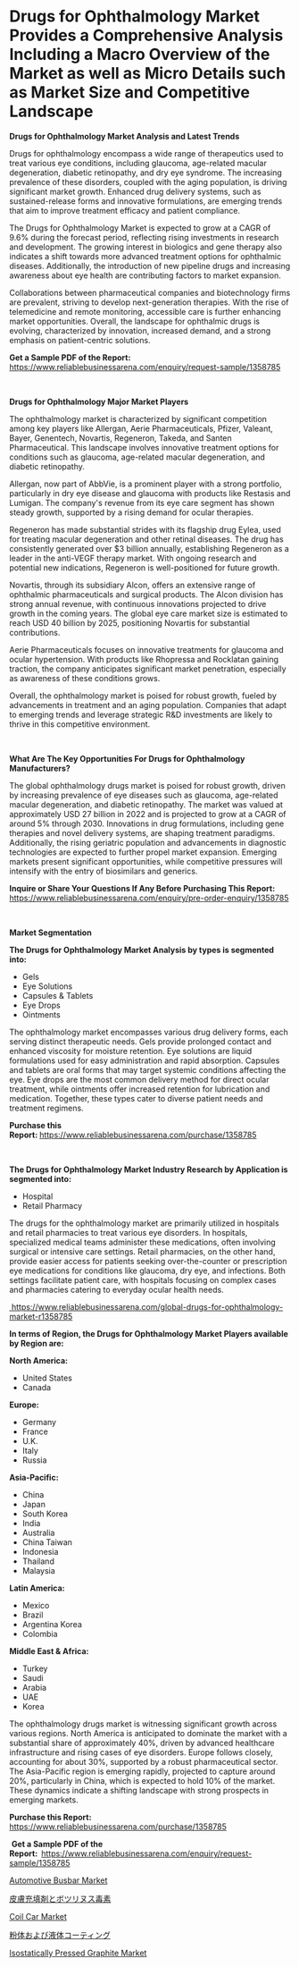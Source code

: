<p><h1>Drugs for Ophthalmology Market Provides a Comprehensive Analysis Including a Macro Overview of the Market as well as Micro Details such as Market Size and Competitive Landscape</h1></p><p><strong>Drugs for Ophthalmology Market Analysis and Latest Trends</strong></p>
<p><p>Drugs for ophthalmology encompass a wide range of therapeutics used to treat various eye conditions, including glaucoma, age-related macular degeneration, diabetic retinopathy, and dry eye syndrome. The increasing prevalence of these disorders, coupled with the aging population, is driving significant market growth. Enhanced drug delivery systems, such as sustained-release forms and innovative formulations, are emerging trends that aim to improve treatment efficacy and patient compliance.</p><p>The Drugs for Ophthalmology Market is expected to grow at a CAGR of 9.6% during the forecast period, reflecting rising investments in research and development. The growing interest in biologics and gene therapy also indicates a shift towards more advanced treatment options for ophthalmic diseases. Additionally, the introduction of new pipeline drugs and increasing awareness about eye health are contributing factors to market expansion.</p><p>Collaborations between pharmaceutical companies and biotechnology firms are prevalent, striving to develop next-generation therapies. With the rise of telemedicine and remote monitoring, accessible care is further enhancing market opportunities. Overall, the landscape for ophthalmic drugs is evolving, characterized by innovation, increased demand, and a strong emphasis on patient-centric solutions.</p></p>
<p><strong>Get a Sample PDF of the Report:&nbsp;</strong> <a href="https://www.reliablebusinessarena.com/enquiry/request-sample/1358785">https://www.reliablebusinessarena.com/enquiry/request-sample/1358785</a></p>
<p>&nbsp;</p>
<p><strong>Drugs for Ophthalmology Major Market Players</strong></p>
<p><p>The ophthalmology market is characterized by significant competition among key players like Allergan, Aerie Pharmaceuticals, Pfizer, Valeant, Bayer, Genentech, Novartis, Regeneron, Takeda, and Santen Pharmaceutical. This landscape involves innovative treatment options for conditions such as glaucoma, age-related macular degeneration, and diabetic retinopathy.</p><p>Allergan, now part of AbbVie, is a prominent player with a strong portfolio, particularly in dry eye disease and glaucoma with products like Restasis and Lumigan. The company's revenue from its eye care segment has shown steady growth, supported by a rising demand for ocular therapies.</p><p>Regeneron has made substantial strides with its flagship drug Eylea, used for treating macular degeneration and other retinal diseases. The drug has consistently generated over $3 billion annually, establishing Regeneron as a leader in the anti-VEGF therapy market. With ongoing research and potential new indications, Regeneron is well-positioned for future growth.</p><p>Novartis, through its subsidiary Alcon, offers an extensive range of ophthalmic pharmaceuticals and surgical products. The Alcon division has strong annual revenue, with continuous innovations projected to drive growth in the coming years. The global eye care market size is estimated to reach USD 40 billion by 2025, positioning Novartis for substantial contributions.</p><p>Aerie Pharmaceuticals focuses on innovative treatments for glaucoma and ocular hypertension. With products like Rhopressa and Rocklatan gaining traction, the company anticipates significant market penetration, especially as awareness of these conditions grows.</p><p>Overall, the ophthalmology market is poised for robust growth, fueled by advancements in treatment and an aging population. Companies that adapt to emerging trends and leverage strategic R&D investments are likely to thrive in this competitive environment.</p></p>
<p>&nbsp;</p>
<p><strong>What Are The Key Opportunities For Drugs for Ophthalmology Manufacturers?</strong></p>
<p><p>The global ophthalmology drugs market is poised for robust growth, driven by increasing prevalence of eye diseases such as glaucoma, age-related macular degeneration, and diabetic retinopathy. The market was valued at approximately USD 27 billion in 2022 and is projected to grow at a CAGR of around 5% through 2030. Innovations in drug formulations, including gene therapies and novel delivery systems, are shaping treatment paradigms. Additionally, the rising geriatric population and advancements in diagnostic technologies are expected to further propel market expansion. Emerging markets present significant opportunities, while competitive pressures will intensify with the entry of biosimilars and generics.</p></p>
<p><strong>Inquire or Share Your Questions If Any Before Purchasing This Report:</strong> <a href="https://www.reliablebusinessarena.com/enquiry/pre-order-enquiry/1358785">https://www.reliablebusinessarena.com/enquiry/pre-order-enquiry/1358785</a></p>
<p>&nbsp;</p>
<p><strong>Market Segmentation</strong></p>
<p><strong>The Drugs for Ophthalmology Market Analysis by types is segmented into:</strong></p>
<p><ul><li>Gels</li><li>Eye Solutions</li><li>Capsules & Tablets</li><li>Eye Drops</li><li>Ointments</li></ul></p>
<p><p>The ophthalmology market encompasses various drug delivery forms, each serving distinct therapeutic needs. Gels provide prolonged contact and enhanced viscosity for moisture retention. Eye solutions are liquid formulations used for easy administration and rapid absorption. Capsules and tablets are oral forms that may target systemic conditions affecting the eye. Eye drops are the most common delivery method for direct ocular treatment, while ointments offer increased retention for lubrication and medication. Together, these types cater to diverse patient needs and treatment regimens.</p></p>
<p><strong>Purchase this Report:&nbsp;</strong><a href="https://www.reliablebusinessarena.com/purchase/1358785">https://www.reliablebusinessarena.com/purchase/1358785</a></p>
<p>&nbsp;</p>
<p><strong>The Drugs for Ophthalmology Market Industry Research by Application is segmented into:</strong></p>
<p><ul><li>Hospital</li><li>Retail Pharmacy</li></ul></p>
<p><p>The drugs for the ophthalmology market are primarily utilized in hospitals and retail pharmacies to treat various eye disorders. In hospitals, specialized medical teams administer these medications, often involving surgical or intensive care settings. Retail pharmacies, on the other hand, provide easier access for patients seeking over-the-counter or prescription eye medications for conditions like glaucoma, dry eye, and infections. Both settings facilitate patient care, with hospitals focusing on complex cases and pharmacies catering to everyday ocular health needs.</p></p>
<p><a href="https://www.reliablebusinessarena.com/global-drugs-for-ophthalmology-market-r1358785">&nbsp;https://www.reliablebusinessarena.com/global-drugs-for-ophthalmology-market-r1358785</a></p>
<p><strong>In terms of Region, the Drugs for Ophthalmology Market Players available by Region are:</strong></p>
<p>
    <p> <strong> North America: </strong>
        <ul>
            <li>United States</li>
            <li>Canada</li>
        </ul>
        </p> 
    <p> <strong> Europe: </strong>
        <ul>
            <li>Germany</li>
            <li>France</li>
            <li>U.K.</li>
            <li>Italy</li>
            <li>Russia</li>
        </ul>
        </p> 
    <p> <strong> Asia-Pacific: </strong>
        <ul>
            <li>China</li>
            <li>Japan</li>
            <li>South Korea</li>
            <li>India</li>
            <li>Australia</li>
            <li>China Taiwan</li>
            <li>Indonesia</li>
            <li>Thailand</li>
            <li>Malaysia</li>
        </ul>
        </p> 
    <p> <strong> Latin America: </strong>
        <ul>
            <li>Mexico</li>
            <li>Brazil</li>
            <li>Argentina Korea</li>
            <li>Colombia</li>
        </ul>
        </p> 
    <p> <strong> Middle East & Africa: </strong>
        <ul>
            <li>Turkey</li>
            <li>Saudi</li>
            <li>Arabia</li>
            <li>UAE</li>
            <li>Korea</li>
        </ul>
    </p>
    </p>
<p><p>The ophthalmology drugs market is witnessing significant growth across various regions. North America is anticipated to dominate the market with a substantial share of approximately 40%, driven by advanced healthcare infrastructure and rising cases of eye disorders. Europe follows closely, accounting for about 30%, supported by a robust pharmaceutical sector. The Asia-Pacific region is emerging rapidly, projected to capture around 20%, particularly in China, which is expected to hold 10% of the market. These dynamics indicate a shifting landscape with strong prospects in emerging markets.</p></p>
<p><strong>Purchase this Report: </strong><a href="https://www.reliablebusinessarena.com/purchase/1358785">https://www.reliablebusinessarena.com/purchase/1358785</a></p>
<p>&nbsp;<strong>Get a Sample PDF of the Report:&nbsp;&nbsp;</strong><a href="https://www.reliablebusinessarena.com/enquiry/request-sample/1358785">https://www.reliablebusinessarena.com/enquiry/request-sample/1358785</a></p>
<p><strong></strong></p>
<p><p><a href="https://www.linkedin.com/pulse/automotive-busbar-market-analysis-report-global-insights-kuche?trackingId=oxq%2F1M2hQFOVvl%2BDaYGs4g%3D%3D">Automotive Busbar Market</a></p><p><a href="https://medium.com/@charm85472013/dermal-filler-and-botolinum-toxin-market-%E3%81%AF-%E3%82%B3%E3%82%B9%E3%83%88%E7%AE%A1%E7%90%86%E3%81%A8%E5%8A%B9%E7%8E%87%E5%90%91%E4%B8%8A%E3%82%92%E5%84%AA%E5%85%88%E3%81%97%E3%81%BE%E3%81%99-%E3%81%95%E3%82%89%E3%81%AB-%E5%A0%B1%E5%91%8A%E6%9B%B8%E3%81%AF%E5%B8%82%E5%A0%B4%E3%81%AE%E9%9C%80%E8%A6%81%E9%9D%A2%E3%81%A8%E4%BE%9B%E7%B5%A6%E9%9D%A2%E3%81%AE%E4%B8%A1%E6%96%B9%E3%82%92%E3%82%AB%E3%83%90%E3%83%BC%E3%81%97%E3%81%A6%E3%81%84%E3%81%BE%E3%81%99-9d3af07b482b">皮膚充填剤とボツリヌス毒素</a></p><p><a href="https://www.linkedin.com/pulse/strategic-market-insights-global-coil-car-2024-2031-burst-market-iadje?trackingId=NuNuiOAcQkSSCWRrqmdvyg%3D%3D">Coil Car Market</a></p><p><a href="https://medium.com/@charm85472013/powder-and-liquid-coatings-market-%E3%81%AF-%E3%82%B3%E3%82%B9%E3%83%88%E7%AE%A1%E7%90%86%E3%81%A8%E5%8A%B9%E7%8E%87%E5%90%91%E4%B8%8A%E3%82%92%E5%84%AA%E5%85%88%E3%81%97%E3%81%BE%E3%81%99-%E3%81%95%E3%82%89%E3%81%AB-%E5%A0%B1%E5%91%8A%E6%9B%B8%E3%81%AF%E5%B8%82%E5%A0%B4%E3%81%AE%E9%9C%80%E8%A6%81%E9%9D%A2%E3%81%A8%E4%BE%9B%E7%B5%A6%E9%9D%A2%E3%81%AE%E4%B8%A1%E6%96%B9%E3%82%92%E3%82%AB%E3%83%90%E3%83%BC%E3%81%97%E3%81%A6%E3%81%84%E3%81%BE%E3%81%99-powder-and-d94b5aff612b">粉体および液体コーティング</a></p><p><a href="https://issuu.com/reportprime-2/docs/isostatically-pressed-graphite-mark_49b09632b2fab5">Isostatically Pressed Graphite Market</a></p></p>